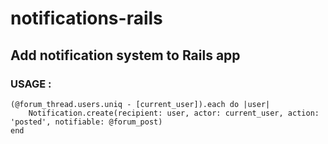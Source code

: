 # notifications-rails

## Add notification system to Rails app

### USAGE :

```
(@forum_thread.users.uniq - [current_user]).each do |user|
    Notification.create(recipient: user, actor: current_user, action: 'posted', notifiable: @forum_post)
end
```
